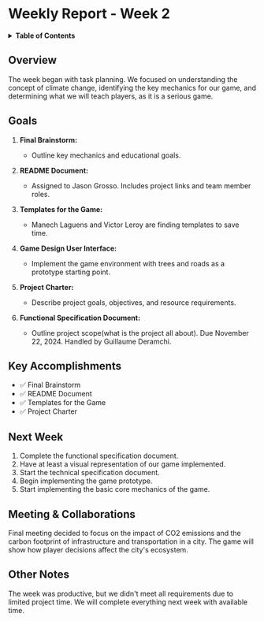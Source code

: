 # Weekly Report - Week 2

<details>
<summary><b>Table of Contents</b></summary>

- [Weekly Report - Week 2](#weekly-report---week-2)
  - [Overview](#overview)
  - [Goals](#goals)
  - [Key Accomplishments](#key-accomplishments)
  - [Next Week](#next-week)
  - [Meeting \& Collaborations](#meeting--collaborations)
  - [Other Notes](#other-notes)

</details>

## Overview

The week began with task planning. We focused on understanding the concept of climate change, identifying the key mechanics for our game, and determining what we will teach players, as it is a serious game.

## Goals

1. **Final Brainstorm:**
   - Outline key mechanics and educational goals.

2. **README Document:**
   - Assigned to Jason Grosso. Includes project links and team member roles.

3. **Templates for the Game:**
   - Manech Laguens and Victor Leroy are finding templates to save time.

4. **Game Design User Interface:**
   - Implement the game environment with trees and roads as a prototype starting point.

5. **Project Charter:**
   - Describe project goals, objectives, and resource requirements.

6. **Functional Specification Document:**
   - Outline project scope(what is the project all about). Due November 22, 2024. Handled by Guillaume Deramchi.

## Key Accomplishments

- ✅ Final Brainstorm
- ✅ README Document
- ✅ Templates for the Game
- ✅ Project Charter

## Next Week

1. Complete the functional specification document.
2. Have at least a visual representation of our game implemented.
3. Start the technical specification document.
4. Begin implementing the game prototype.
5. Start implementing the basic core mechanics of the game.

## Meeting & Collaborations

Final meeting decided to focus on the impact of CO2 emissions and the carbon footprint of infrastructure and transportation in a city. The game will show how player decisions affect the city's ecosystem.

## Other Notes

The week was productive, but we didn't meet all requirements due to limited project time. We will complete everything next week with available time.